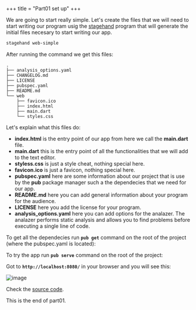 +++
title = "Part01 set up"
+++

We are going to start really simple. Let's create the files that we will need to start writing our program usig
the [stagehand](http://stagehand.pub/) program that will generate the initial files necesary to start writing our app.

``` bash
stagehand web-simple
```

After running the command we get this files:

```
.
├── analysis_options.yaml
├── CHANGELOG.md
├── LICENSE
├── pubspec.yaml
├── README.md
└── web
    ├── favicon.ico
    ├── index.html
    ├── main.dart
    └── styles.css
```

Let's explain what this files do:

- **index.html** is the entry point of our app from here we call the **main.dart** file.
- **main.dart** this is the entry point of all the functionalities that we will add to the text editor.
- **styless.css** is just a style cheat, nothing special here.
- **favicon.ico** is just a favicon, nothing special here.
- **pubspec.yaml** here are some information about our project that is use by the **pub** package manager
such a the dependecies that we need for our app.
- **README.md** here you can add general information about your program for the audience.
- **LICENSE** here you add the license for your program.
- **analysis_options.yaml** here you can add options for the analazer. The analazer performs static analysis and
allows you to find problems before executing a single line of code.

To get all the dependecies run **`pub get`** command on the root of the project (where the pubspec.yaml is located):

To try the app run **`pub serve`** command on the root of the project:

Got to **`http://localhost:8080/`** in your browser and you will see this:

![image](../../../img/text-editor-dart-part01.jpg)

Check the [source code](https://github.com/ram535/text-editor-dart/tree/master/part01).

This is the end of part01.

